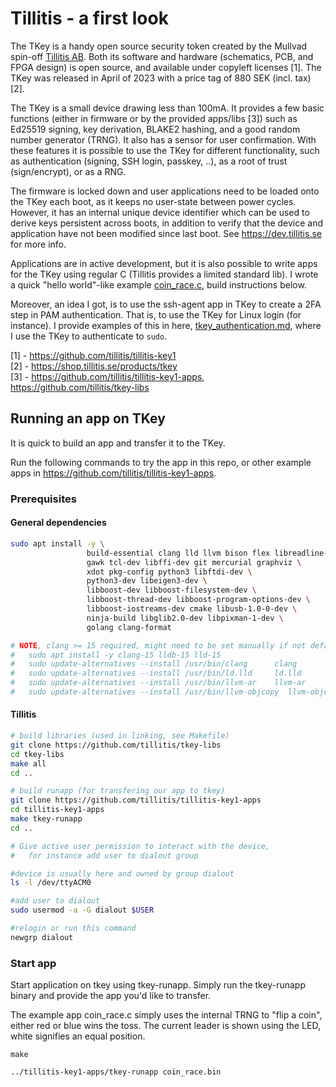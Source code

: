# Tillitis - a first look

The TKey is a handy open source security token created by the Mullvad spin-off [Tillitis AB](https://tillitis.se/).
Both its software and hardware (schematics, PCB, and FPGA design) is open source, and available under copyleft licenses [1].
The TKey was released in April of 2023 with a price tag of 880 SEK (incl. tax) [2].

The TKey is a small device drawing less than 100mA. It provides a few basic functions (either in firmware or by the provided apps/libs [3]) such as Ed25519 signing, key derivation, BLAKE2 hashing, and a good random number generator (TRNG).
It also has a sensor for user confirmation.
With these features it is possible to use the TKey for different functionality, such as authentication (signing, SSH login, passkey, ..), as a root of trust (sign/encrypt), or as a RNG.

The firmware is locked down and user applications need to be loaded onto the TKey each boot, as it keeps no user-state between power cycles.
However, it has an internal unique device identifier which can be used to derive keys persistent across boots, in addition to verify that the device and application have not been modified since last boot.
See <https://dev.tillitis.se> for more info.


Applications are in active development, but it is also possible to write apps for the TKey using regular C (Tillitis provides a limited standard lib).
I wrote a quick "hello world"-like example [coin_race.c](coin_race.c), build instructions below.

Moreover, an idea I got, is to use the ssh-agent app in TKey to create a 2FA step in PAM authentication.
That is, to use the TKey for Linux login (for instance).
I provide examples of this in here, [tkey_authentication.md](tkey_authentication.md), where I use the TKey to authenticate to `sudo`.

[1] - <https://github.com/tillitis/tillitis-key1> \
[2] - <https://shop.tillitis.se/products/tkey> \
[3] - <https://github.com/tillitis/tillitis-key1-apps>, <https://github.com/tillitis/tkey-libs>

## Running an app on TKey

It is quick to build an app and transfer it to the TKey.

Run the following commands to try the app in this repo, or other example apps in <https://github.com/tillitis/tillitis-key1-apps>.

### Prerequisites

#### General dependencies

```bash
sudo apt install -y \
                 build-essential clang lld llvm bison flex libreadline-dev \
                 gawk tcl-dev libffi-dev git mercurial graphviz \
                 xdot pkg-config python3 libftdi-dev \
                 python3-dev libeigen3-dev \
                 libboost-dev libboost-filesystem-dev \
                 libboost-thread-dev libboost-program-options-dev \
                 libboost-iostreams-dev cmake libusb-1.0-0-dev \
                 ninja-build libglib2.0-dev libpixman-1-dev \
                 golang clang-format

# NOTE, clang >= 15 required, might need to be set manually if not default (e.g. on Ubuntu 22.04)
#   sudo apt install -y clang-15 lldb-15 lld-15
#   sudo update-alternatives --install /usr/bin/clang      clang       /usr/bin/clang-15  200
#   sudo update-alternatives --install /usr/bin/ld.lld     ld.lld      /usr/bin/ld.lld-15  200
#   sudo update-alternatives --install /usr/bin/llvm-ar    llvm-ar     /usr/bin/llvm-ar-15 200
#   sudo update-alternatives --install /usr/bin/llvm-objcopy  llvm-objcopy /usr/bin/llvm-objcopy-15 200
```

#### Tillitis

```bash
# build libraries (used in linking, see Makefile)
git clone https://github.com/tillitis/tkey-libs
cd tkey-libs
make all
cd ..

# build runapp (for transfering our app to tkey)
git clone https://github.com/tillitis/tillitis-key1-apps
cd tillitis-key1-apps
make tkey-runapp
cd ..
```


```bash
# Give active user permission to interact with the device,
#   for instance add user to dialout group

#device is usually here and owned by group dialout
ls -l /dev/ttyACM0

#add user to dialout
sudo usermod -a -G dialout $USER

#relogin or run this command
newgrp dialout
```


### Start app


Start application on tkey using tkey-runapp. Simply run the tkey-runapp binary and provide the app you'd like to transfer.

The example app coin_race.c simply uses the internal TRNG to "flip a coin", either red or blue wins the toss.
The current leader is shown using the LED, white signifies an equal position.


```
make

../tillitis-key1-apps/tkey-runapp coin_race.bin
```


